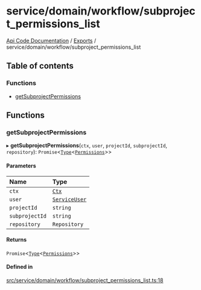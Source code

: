 # service/domain/workflow/subproject\_permissions\_list
 
[Api Code Documentation](../README.md) / [Exports](../modules.md) / service/domain/workflow/subproject\_permissions\_list

## Table of contents

### Functions

- [getSubprojectPermissions](service_domain_workflow_subproject_permissions_list.md#getsubprojectpermissions)

## Functions

### getSubprojectPermissions

▸ **getSubprojectPermissions**(`ctx`, `user`, `projectId`, `subprojectId`, `repository`): `Promise`\<[`Type`](result.md#type)\<[`Permissions`](service_domain_permissions.md#permissions)\>\>

#### Parameters

| Name | Type |
| :------ | :------ |
| `ctx` | [`Ctx`](../interfaces/lib_ctx.Ctx.md) |
| `user` | [`ServiceUser`](../interfaces/service_domain_organization_service_user.ServiceUser.md) |
| `projectId` | `string` |
| `subprojectId` | `string` |
| `repository` | `Repository` |

#### Returns

`Promise`\<[`Type`](result.md#type)\<[`Permissions`](service_domain_permissions.md#permissions)\>\>

#### Defined in

[src/service/domain/workflow/subproject_permissions_list.ts:18](https://github.com/openkfw/TruBudget/blob/422cbec/api/src/service/domain/workflow/subproject_permissions_list.ts#L18)
